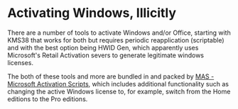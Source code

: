 # Activating Windows, Illicitly
There are a number of tools to activate Windows and/or Office, starting with KMS38 that works for both but requires periodic reapplication (scriptable) and with the best option being HWID Gen, which apparently uses Microsoft's Retail Activation severs to generate legitimate windows licenses.

The both of these tools and more are bundled in and packed by [MAS - Microsoft Activation Scripts](https://github.com/massgravel/Microsoft-Activation-Scripts), which includes additional functionality such as changing the active Windows license to, for example, switch from the Home editions to the Pro editions.
